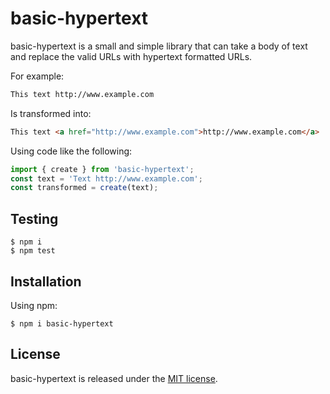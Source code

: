 # basic-hypertext

basic-hypertext is a small and simple library that can take a body of text and replace the valid URLs with hypertext formatted URLs.

For example:

```html
This text http://www.example.com
```

Is transformed into:
```html
This text <a href="http://www.example.com">http://www.example.com</a>
```

Using code like the following:
```javascript
import { create } from 'basic-hypertext';
const text = 'Text http://www.example.com';
const transformed = create(text);
```

## Testing

```shell
$ npm i
$ npm test
```

## Installation

Using npm:
```shell
$ npm i basic-hypertext
```

## License

basic-hypertext is released under the [MIT license](https://raw.githubusercontent.com/bobbyhouse/basic-hypertext/main/LICENSE).
